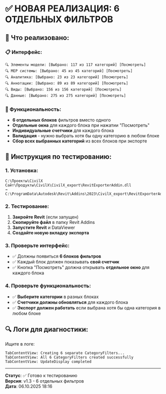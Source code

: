 # ✅ НОВАЯ РЕАЛИЗАЦИЯ: 6 ОТДЕЛЬНЫХ ФИЛЬТРОВ

## 🎯 Что реализовано:

### 📋 Интерфейс:
```
🔍 Элементы модели: [Выбрано: 117 из 117 категорий] [Посмотреть] 
🔍 MEP системы: [Выбрано: 45 из 45 категорий] [Посмотреть] 
🔍 Аналитика: [Выбрано: 23 из 23 категорий] [Посмотреть] 
🔍 Аннотации: [Выбрано: 89 из 89 категорий] [Посмотреть] 
🔍 Виды: [Выбрано: 156 из 156 категорий] [Посмотреть] 
🔍 Данные: [Выбрано: 275 из 275 категорий] [Посмотреть] 
```

### 🔧 Функциональность:
- **6 отдельных блоков** фильтров вместо одного
- **Отдельные окна** для каждого блока при нажатии "Посмотреть"
- **Индивидуальные счетчики** для каждого блока
- **Валидация** - нужно выбрать хотя бы одну категорию в любом блоке
- **Сбор всех выбранных категорий** из всех блоков при экспорте

## 🚀 Инструкция по тестированию:

### 1. Установка:
```
C:\Проекты\CivilX Сайт\Продукты\CivilX\CivilX_export\RevitExporterAddin.dll
→ C:\ProgramData\Autodesk\Revit\Addins\2023\CivilX_export\RevitExporterAddin.dll
```

### 2. Тестирование:
1. **Закройте Revit** (если запущен)
2. **Скопируйте файл** в папку Revit Addins
3. **Запустите Revit** и DataViewer
4. **Создайте новую вкладку экспорта**

### 3. Проверьте интерфейс:
- ✅ Должны появиться **6 блоков фильтров**
- ✅ Каждый блок должен показывать **свой счетчик**
- ✅ Кнопка "Посмотреть" должна открывать **отдельное окно** для каждого блока

### 4. Проверьте функциональность:
- ✅ **Выберите категории** в разных блоках
- ✅ **Счетчики должны обновляться** для каждого блока
- ✅ **Экспорт должен работать** если выбрана хотя бы одна категория в любом блоке

## 🔍 Логи для диагностики:
Ищите в логе:
```
TabContentView: Creating 6 separate CategoryFilters...
TabContentView: All 6 CategoryFilters created successfully
TabContentView: UpdateDisplay completed
```

---
**Статус**: ✅ Готово к тестированию  
**Версия**: v1.3 - 6 отдельных фильтров  
**Дата**: 06.10.2025 18:16






